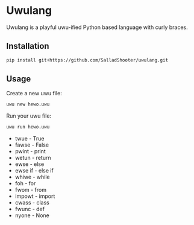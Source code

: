 # Uwulang

Uwulang is a playful uwu-ified Python based language with curly braces.

## Installation

```bash
pip install git+https://github.com/SalladShooter/uwulang.git
```

## Usage

Create a new uwu file:

```bash
uwu new hewo.uwu
```

Run your uwu file:

```bash
uwu run hewo.uwu
```

* twue - True
* fawse - False
* pwint - print
* wetun - return
* ewse - else
* ewse if - else if
* whiwe - while
* foh - for
* fwom - from
* impowt - import
* cwass - class
* fwunc - def
* nyone - None
